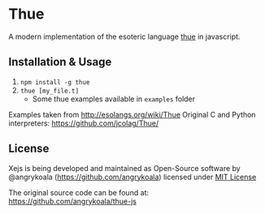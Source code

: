 Thue
====
A modern implementation of the esoteric language [thue](http://esolangs.org/wiki/Thue) in javascript.

## Installation & Usage
1. `npm install -g thue`
2. `thue [my_file.t]`
    * Some thue examples available in `examples` folder

Examples taken from http://esolangs.org/wiki/Thue
Original C and Python interpreters: https://github.com/jcolag/Thue/


## License
Xejs is being developed and maintained as Open-Source software by @angrykoala (https://github.com/angrykoala) licensed under [MIT License](https://github.com/angrykoala/thue-js/blob/master/LICENSE)

The original source code can be found at: <https://github.com/angrykoala/thue-js>
